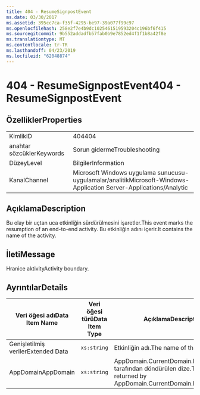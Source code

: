 ```yaml
---
title: 404 - ResumeSignpostEvent
ms.date: 03/30/2017
ms.assetid: 395cc7ca-f35f-4295-be97-39a077f99c97
ms.openlocfilehash: 258e2f7e4b9dc1025461519593204c196bf6f415
ms.sourcegitcommit: 9b552addadfb57fab0b9e7852ed4f1f1b8a42f8e
ms.translationtype: MT
ms.contentlocale: tr-TR
ms.lasthandoff: 04/23/2019
ms.locfileid: "62048874"
---
```

# <a name="404---resumesignpostevent"></a><span data-ttu-id="2398d-102">404 - ResumeSignpostEvent</span><span class="sxs-lookup"><span data-stu-id="2398d-102">404 - ResumeSignpostEvent</span></span>
## <a name="properties"></a><span data-ttu-id="2398d-103">Özellikler</span><span class="sxs-lookup"><span data-stu-id="2398d-103">Properties</span></span>  
  
|||  
|-|-|  
|<span data-ttu-id="2398d-104">Kimlik</span><span class="sxs-lookup"><span data-stu-id="2398d-104">ID</span></span>|<span data-ttu-id="2398d-105">404</span><span class="sxs-lookup"><span data-stu-id="2398d-105">404</span></span>|  
|<span data-ttu-id="2398d-106">anahtar sözcükler</span><span class="sxs-lookup"><span data-stu-id="2398d-106">Keywords</span></span>|<span data-ttu-id="2398d-107">Sorun giderme</span><span class="sxs-lookup"><span data-stu-id="2398d-107">Troubleshooting</span></span>|  
|<span data-ttu-id="2398d-108">Düzey</span><span class="sxs-lookup"><span data-stu-id="2398d-108">Level</span></span>|<span data-ttu-id="2398d-109">Bilgiler</span><span class="sxs-lookup"><span data-stu-id="2398d-109">Information</span></span>|  
|<span data-ttu-id="2398d-110">Kanal</span><span class="sxs-lookup"><span data-stu-id="2398d-110">Channel</span></span>|<span data-ttu-id="2398d-111">Microsoft Windows uygulama sunucusu-uygulamalar/analitik</span><span class="sxs-lookup"><span data-stu-id="2398d-111">Microsoft-Windows-Application Server-Applications/Analytic</span></span>|  
  
## <a name="description"></a><span data-ttu-id="2398d-112">Açıklama</span><span class="sxs-lookup"><span data-stu-id="2398d-112">Description</span></span>  
 <span data-ttu-id="2398d-113">Bu olay bir uçtan uca etkinliğin sürdürülmesini işaretler.</span><span class="sxs-lookup"><span data-stu-id="2398d-113">This event marks the resumption of an end-to-end activity.</span></span> <span data-ttu-id="2398d-114">Bu etkinliğin adını içerir.</span><span class="sxs-lookup"><span data-stu-id="2398d-114">It contains the name of the activity.</span></span>  
  
## <a name="message"></a><span data-ttu-id="2398d-115">İleti</span><span class="sxs-lookup"><span data-stu-id="2398d-115">Message</span></span>  
 <span data-ttu-id="2398d-116">Hranice aktivity</span><span class="sxs-lookup"><span data-stu-id="2398d-116">Activity boundary.</span></span>  
  
## <a name="details"></a><span data-ttu-id="2398d-117">Ayrıntılar</span><span class="sxs-lookup"><span data-stu-id="2398d-117">Details</span></span>  
  
|<span data-ttu-id="2398d-118">Veri öğesi adı</span><span class="sxs-lookup"><span data-stu-id="2398d-118">Data Item Name</span></span>|<span data-ttu-id="2398d-119">Veri öğesi türü</span><span class="sxs-lookup"><span data-stu-id="2398d-119">Data Item Type</span></span>|<span data-ttu-id="2398d-120">Açıklama</span><span class="sxs-lookup"><span data-stu-id="2398d-120">Description</span></span>|  
|--------------------|--------------------|-----------------|  
|<span data-ttu-id="2398d-121">Genişletilmiş veriler</span><span class="sxs-lookup"><span data-stu-id="2398d-121">Extended Data</span></span>|`xs:string`|<span data-ttu-id="2398d-122">Etkinliğin adı.</span><span class="sxs-lookup"><span data-stu-id="2398d-122">The name of the activity.</span></span>|  
|<span data-ttu-id="2398d-123">AppDomain</span><span class="sxs-lookup"><span data-stu-id="2398d-123">AppDomain</span></span>|`xs:string`|<span data-ttu-id="2398d-124">AppDomain.CurrentDomain.FriendlyName tarafından döndürülen dize.</span><span class="sxs-lookup"><span data-stu-id="2398d-124">The string returned by AppDomain.CurrentDomain.FriendlyName.</span></span>|
